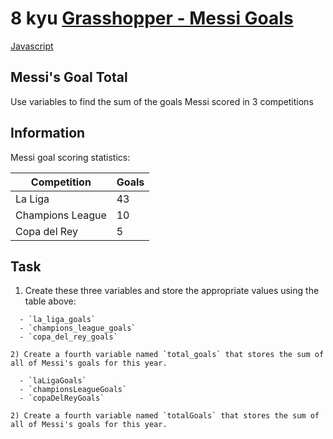 # 8 kyu [Grasshopper - Messi Goals](https://www.codewars.com/kata/55ca77fa094a2af31f00002a)

<!-- START LANGUAGE_LINKS -->

[Javascript](./javascript.js)

<!-- END LANGUAGE_LINKS -->

## Messi's Goal Total

Use variables to find the sum of the goals Messi scored in 3 competitions

## Information

Messi goal scoring statistics:

Competition | Goals
-----|------
La Liga | 43
Champions League | 10
Copa del Rey | 5

## Task

1) Create these three variables and store the appropriate values using the table above:

~~~if:python,ruby,rust,prolog
  - `la_liga_goals`  
  - `champions_league_goals`
  - `copa_del_rey_goals`

2) Create a fourth variable named `total_goals` that stores the sum of all of Messi's goals for this year.
~~~

~~~if:javascript,coffeescript,csharp,swift,java
  - `laLigaGoals`  
  - `championsLeagueGoals`
  - `copaDelReyGoals`
  
2) Create a fourth variable named `totalGoals` that stores the sum of all of Messi's goals for this year.
~~~  

